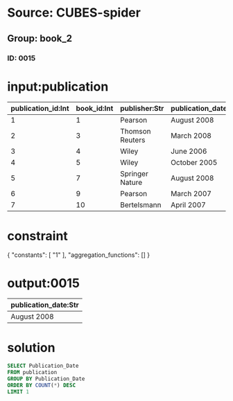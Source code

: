 # Source: CUBES-spider
## Group: book_2
### ID: 0015

# input:publication

| publication_id:Int | book_id:Int | publisher:Str | publication_date:Str | price:Dbl |
|---|---|---|---|---|
| 1 | 1 | Pearson | August 2008 | 15000000.0 |
| 2 | 3 | Thomson Reuters | March 2008 | 6000000.0 |
| 3 | 4 | Wiley | June 2006 | 4100000.0 |
| 4 | 5 | Wiley | October 2005 | 3000000.0 |
| 5 | 7 | Springer Nature | August 2008 | 3000000.0 |
| 6 | 9 | Pearson | March 2007 | 2000000.0 |
| 7 | 10 | Bertelsmann | April 2007 | 2000000.0 |

# constraint

{
  "constants": [
    "1"
  ],
  "aggregation_functions": []
}

# output:0015

| publication_date:Str |
|---|
| August 2008 |

# solution

```sql
SELECT Publication_Date
FROM publication
GROUP BY Publication_Date
ORDER BY COUNT(*) DESC
LIMIT 1
```
